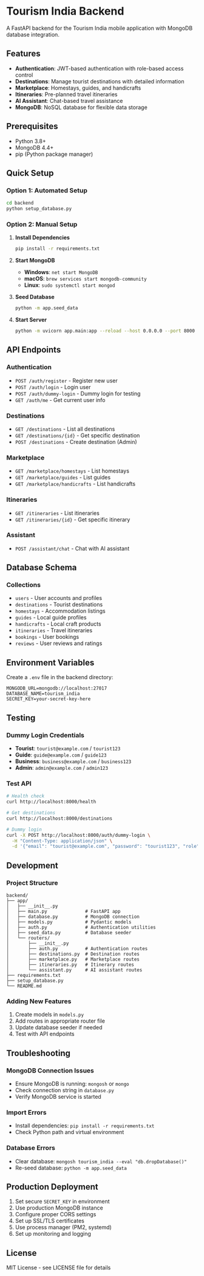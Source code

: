 # Tourism India Backend

A FastAPI backend for the Tourism India mobile application with MongoDB database integration.

## Features

- **Authentication**: JWT-based authentication with role-based access control
- **Destinations**: Manage tourist destinations with detailed information
- **Marketplace**: Homestays, guides, and handicrafts
- **Itineraries**: Pre-planned travel itineraries
- **AI Assistant**: Chat-based travel assistance
- **MongoDB**: NoSQL database for flexible data storage

## Prerequisites

- Python 3.8+
- MongoDB 4.4+
- pip (Python package manager)

## Quick Setup

### Option 1: Automated Setup
```bash
cd backend
python setup_database.py
```

### Option 2: Manual Setup

1. **Install Dependencies**
   ```bash
   pip install -r requirements.txt
   ```

2. **Start MongoDB**
   - **Windows**: `net start MongoDB`
   - **macOS**: `brew services start mongodb-community`
   - **Linux**: `sudo systemctl start mongod`

3. **Seed Database**
   ```bash
   python -m app.seed_data
   ```

4. **Start Server**
   ```bash
   python -m uvicorn app.main:app --reload --host 0.0.0.0 --port 8000
   ```

## API Endpoints

### Authentication
- `POST /auth/register` - Register new user
- `POST /auth/login` - Login user
- `POST /auth/dummy-login` - Dummy login for testing
- `GET /auth/me` - Get current user info

### Destinations
- `GET /destinations` - List all destinations
- `GET /destinations/{id}` - Get specific destination
- `POST /destinations` - Create destination (Admin)

### Marketplace
- `GET /marketplace/homestays` - List homestays
- `GET /marketplace/guides` - List guides
- `GET /marketplace/handicrafts` - List handicrafts

### Itineraries
- `GET /itineraries` - List itineraries
- `GET /itineraries/{id}` - Get specific itinerary

### Assistant
- `POST /assistant/chat` - Chat with AI assistant

## Database Schema

### Collections
- `users` - User accounts and profiles
- `destinations` - Tourist destinations
- `homestays` - Accommodation listings
- `guides` - Local guide profiles
- `handicrafts` - Local craft products
- `itineraries` - Travel itineraries
- `bookings` - User bookings
- `reviews` - User reviews and ratings

## Environment Variables

Create a `.env` file in the backend directory:

```env
MONGODB_URL=mongodb://localhost:27017
DATABASE_NAME=tourism_india
SECRET_KEY=your-secret-key-here
```

## Testing

### Dummy Login Credentials
- **Tourist**: `tourist@example.com` / `tourist123`
- **Guide**: `guide@example.com` / `guide123`
- **Business**: `business@example.com` / `business123`
- **Admin**: `admin@example.com` / `admin123`

### Test API
```bash
# Health check
curl http://localhost:8000/health

# Get destinations
curl http://localhost:8000/destinations

# Dummy login
curl -X POST http://localhost:8000/auth/dummy-login \
  -H "Content-Type: application/json" \
  -d '{"email": "tourist@example.com", "password": "tourist123", "role": "tourist"}'
```

## Development

### Project Structure
```
backend/
├── app/
│   ├── __init__.py
│   ├── main.py              # FastAPI app
│   ├── database.py          # MongoDB connection
│   ├── models.py            # Pydantic models
│   ├── auth.py              # Authentication utilities
│   ├── seed_data.py         # Database seeder
│   └── routers/
│       ├── __init__.py
│       ├── auth.py          # Authentication routes
│       ├── destinations.py  # Destination routes
│       ├── marketplace.py   # Marketplace routes
│       ├── itineraries.py   # Itinerary routes
│       └── assistant.py     # AI assistant routes
├── requirements.txt
├── setup_database.py
└── README.md
```

### Adding New Features
1. Create models in `models.py`
2. Add routes in appropriate router file
3. Update database seeder if needed
4. Test with API endpoints

## Troubleshooting

### MongoDB Connection Issues
- Ensure MongoDB is running: `mongosh` or `mongo`
- Check connection string in `database.py`
- Verify MongoDB service is started

### Import Errors
- Install dependencies: `pip install -r requirements.txt`
- Check Python path and virtual environment

### Database Errors
- Clear database: `mongosh tourism_india --eval "db.dropDatabase()"`
- Re-seed database: `python -m app.seed_data`

## Production Deployment

1. Set secure `SECRET_KEY` in environment
2. Use production MongoDB instance
3. Configure proper CORS settings
4. Set up SSL/TLS certificates
5. Use process manager (PM2, systemd)
6. Set up monitoring and logging

## License

MIT License - see LICENSE file for details
